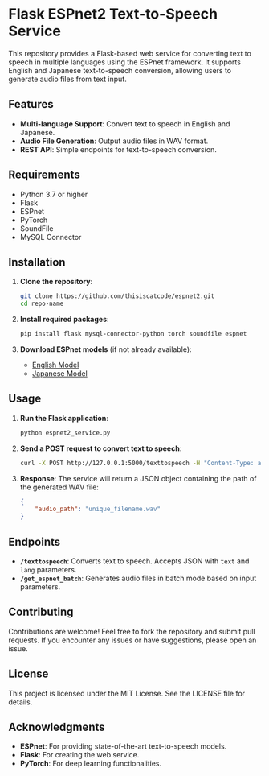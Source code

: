 # Flask ESPnet2 Text-to-Speech Service

This repository provides a Flask-based web service for converting text to speech in multiple languages using the ESPnet framework. It supports English and Japanese text-to-speech conversion, allowing users to generate audio files from text input.

## Features

- **Multi-language Support**: Convert text to speech in English and Japanese.
- **Audio File Generation**: Output audio files in WAV format.
- **REST API**: Simple endpoints for text-to-speech conversion.

## Requirements

- Python 3.7 or higher
- Flask
- ESPnet
- PyTorch
- SoundFile
- MySQL Connector

## Installation

1. **Clone the repository**:
   ```bash
   git clone https://github.com/thisiscatcode/espnet2.git
   cd repo-name
   ```

2. **Install required packages**:
   ```bash
   pip install flask mysql-connector-python torch soundfile espnet
   ```

3. **Download ESPnet models** (if not already available):
   - [English Model](https://huggingface.co/kan-bayashi/ljspeech_vits)
   - [Japanese Model](https://huggingface.co/kan-bayashi/jsut_full_band_vits_prosody)

## Usage

1. **Run the Flask application**:
   ```bash
   python espnet2_service.py
   ```

2. **Send a POST request to convert text to speech**:
   ```bash
   curl -X POST http://127.0.0.1:5000/texttospeech -H "Content-Type: application/json" -d '{"text": "Hello, world!", "lang": "English"}'
   ```

3. **Response**: The service will return a JSON object containing the path of the generated WAV file:
   ```json
   {
       "audio_path": "unique_filename.wav"
   }
   ```

## Endpoints

- **`/texttospeech`**: Converts text to speech. Accepts JSON with `text` and `lang` parameters.
- **`/get_espnet_batch`**: Generates audio files in batch mode based on input parameters.

## Contributing

Contributions are welcome! Feel free to fork the repository and submit pull requests. If you encounter any issues or have suggestions, please open an issue.

## License

This project is licensed under the MIT License. See the LICENSE file for details.

## Acknowledgments

- **ESPnet**: For providing state-of-the-art text-to-speech models.
- **Flask**: For creating the web service.
- **PyTorch**: For deep learning functionalities.
